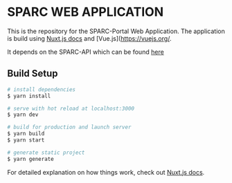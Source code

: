 # SPARC WEB APPLICATION
This is the repository for the SPARC-Portal Web Application. The application is build using [Nuxt.js docs](https://nuxtjs.org) and [Vue.js](https://vuejs.org/.

It depends on the SPARC-API which can be found [here](https://github.com/nih-sparc/sparc-api) 

## Build Setup

``` bash
# install dependencies
$ yarn install

# serve with hot reload at localhost:3000
$ yarn dev

# build for production and launch server
$ yarn build
$ yarn start

# generate static project
$ yarn generate
```

For detailed explanation on how things work, check out [Nuxt.js docs](https://nuxtjs.org).
